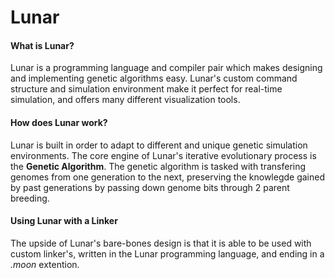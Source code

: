 # Lunar

#### What is Lunar?

Lunar is a programming language and compiler pair which makes designing and implementing genetic algorithms easy. Lunar's custom command structure and simulation environment make it perfect for real-time simulation, and offers many different visualization tools.

#### How does Lunar work?

Lunar is built in order to adapt to different and unique genetic simulation environments. The core engine of Lunar's iterative evolutionary process is the **Genetic Algorithm**. The genetic algorithm is tasked with transfering genomes from one generation to the next, preserving the knowlegde gained by past generations by passing down genome bits through 2 parent breeding.

#### Using Lunar with a Linker

The upside of Lunar's bare-bones design is that it is able to be used with custom linker's, written in the Lunar programming language, and ending in a *.moon* extention.